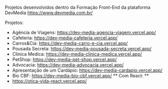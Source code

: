Projetos desenvolvidos dentro da Formação Front-End da plataforma DevMedia 
https://www.devmedia.com.br/

Projetos:

* Agência de Viagens: https://dev-media-agencia-viagem.vercel.app/
* Cafeteria: https://dev-media-cafeteria.vercel.app/
* Carros&Cia: https://dev-media-carro-e-cia.vercel.app/
* Pousada Secreta: https://dev-media-pousada-secreta.vercel.app/
* Clinica Medica: https://dev-media-clinica-medica.vercel.app/
* PetShop: https://dev-media-pet-shop.vercel.app/
* Advocacia: https://dev-media-advocacia.vercel.app/
* Apresentação de um Cardápio: https://dev-media-cardapio.vercel.app/
* Bio CBF: https://dev-media-bio-cbf.vercel.app/
** Com React: **
* https://otica-vida-react.vercel.app/

